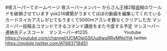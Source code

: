 #夜スーパーてホームページ
夜スーパーメンバー
からさん王様2階盗賊のワールドを破損させています
 yok214建築がうまくてほぼの動画を編集してくれている
カードスイカアスレがとてもうまくて5000mアスレを難なくクリアした方
マンスーパー投稿主コマンドできるコマンド講座をまた今度する予定
マンスーパー連絡先ディスコード　マンスーパー#1235
　　　　　　　　Youtube https://youtube.com/channel/UCMOIpGSlUudlwqRRyMNgYlA
             twitter https://mobile.twitter.com/AT683718451
